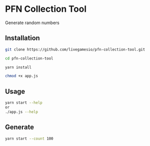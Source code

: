 # PFN Collection Tool

Generate random numbers 


## Installation


```bash
git clone https://github.com/livegamesio/pfn-collection-tool.git
```

```bash
cd pfn-collection-tool
```

```bash
yarn install
```

```bash
chmod +x app.js
```

## Usage
```bash
yarn start --help
or
./app.js --help
```

## Generate
```bash
yarn start --count 100
```
